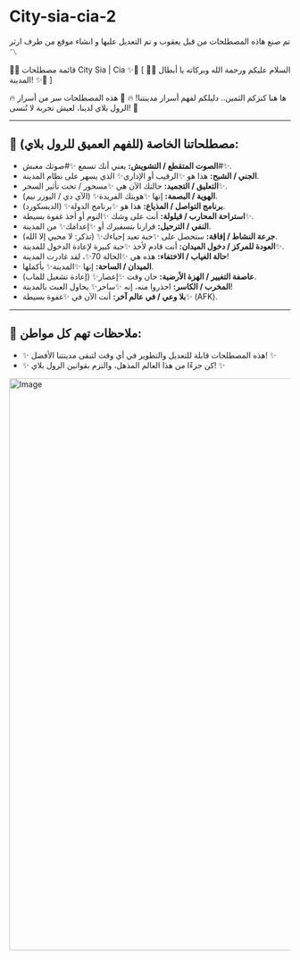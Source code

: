 # City-sia-cia-2

تم صنع هاذه المصطلحات من قبل يعقوب و تم التعديل عليها و انشاء موقع من طرف ارثر 〽️


🌟✨ قائمة مصطلحات City Sia | Cia ✨🌟
[ 🌟✨ السلام عليكم ورحمة الله وبركاته يا أبطال المدينة! ✨🌟 ]

🔥 ها هنا كنزكم الثمين.. دليلكم لفهم أسرار مدينتنا! 🔥
📜 هذه المصطلحات سر من أسرار الرول بلاي لدينا، لعيش تجربة لا تُنسى! 📜

---
## 🎯 مصطلحاتنا الخاصة (للفهم العميق للرول بلاي):

* **الصوت المتقطع / التشويش:** يعني أنك تسمع ✨#صوتك مغبش#✨.
* **الجني / الشبح:** هذا هو ✨الرقيب أو الإداري✨ الذي يسهر على نظام المدينة.
* **التعليق / التجميد:** حالتك الآن هي ✨مسحور / تحت تأثير السحر✨.
* **الهوية / البصمة:** إنها ✨هويتك الفريدة✨ (الآي دي / اليوزر نيم).
* **برنامج التواصل / المذياع:** هذا هو ✨برنامج الدولة✨ (الديسكورد).
* **استراحة المحارب / قيلولة:** أنت على وشك ✨النوم أو أخذ غفوة بسيطة✨.
* **النفي / الترحيل:** قرارنا بتسفيرك أو ✨إعدامك✨ من المدينة.
* **جرعة النشاط / إفاقة:** ستحصل على ✨حبة تعيد إحياءك✨ (تذكر: لا محيي إلا الله).
* **العودة للمركز / دخول الميدان:** أنت قادم لأخذ ✨حبة كبيرة لإعادة الدخول للمدينة✨.
* **حالة الغياب / الاختفاء:** هذه هي ✨الحالة 70✨، لقد غادرت المدينة!
* **الميدان / الساحة:** إنها ✨المدينة✨ بأكملها.
* **عاصفة التغيير / الهزة الأرضية:** حان وقت ✨إعصار✨ (إعادة تشغيل للماب).
* **المخرب / الكاسر:** احذروا منه، إنه ✨ساحر✨ يحاول العبث بالمدينة!
* **بلا وعي / في عالم آخر:** أنت الآن في ✨غفوة بسيطة✨ (AFK).

---
## 🔔 ملاحظات تهم كل مواطن:

* ✨ هذه المصطلحات قابلة للتعديل والتطوير في أي وقت لتبقى مدينتنا الأفضل! ✨
* ✨ كن جزءًا من هذا العالم المذهل، والتزم بقوانين الرول بلاي! ✨
<img width="1536" height="1024" alt="Image" src="https://github.com/user-attachments/assets/83fef3d1-d838-4dc6-b115-1a5e92610adc" />
